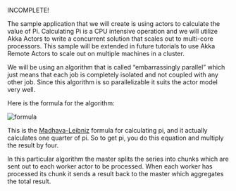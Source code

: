 INCOMPLETE!

The sample application that we will create is using actors to calculate the value of Pi. Calculating Pi is a CPU intensive operation and we will utilize Akka Actors to write a concurrent solution that scales out to multi-core processors. This sample will be extended in future tutorials to use Akka Remote Actors to scale out on multiple machines in a cluster.

We will be using an algorithm that is called “embarrassingly parallel” which just means that each job is completely isolated and not coupled with any other job. Since this algorithm is so parallelizable it suits the actor model very well.

Here is the formula for the algorithm:

![formula ](http://i.imgur.com/qhXgW9D.png)


This is the [Madhava-Leibniz](https://en.wikipedia.org/wiki/Leibniz_formula_for_%CF%80) formula for calculating pi, and it actually calculates one quarter of pi. So to get pi, you do this equation and multiply the result by four.

In this particular algorithm the master splits the series into chunks which are sent out to each worker actor to be processed. When each worker has processed its chunk it sends a result back to the master which aggregates the total result.
